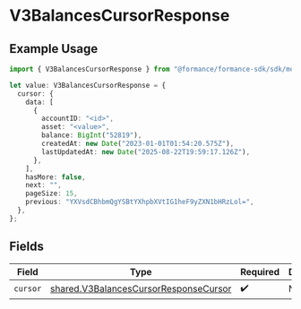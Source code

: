 # V3BalancesCursorResponse

## Example Usage

```typescript
import { V3BalancesCursorResponse } from "@formance/formance-sdk/sdk/models/shared";

let value: V3BalancesCursorResponse = {
  cursor: {
    data: [
      {
        accountID: "<id>",
        asset: "<value>",
        balance: BigInt("52819"),
        createdAt: new Date("2023-01-01T01:54:20.575Z"),
        lastUpdatedAt: new Date("2025-08-22T19:59:17.126Z"),
      },
    ],
    hasMore: false,
    next: "",
    pageSize: 15,
    previous: "YXVsdCBhbmQgYSBtYXhpbXVtIG1heF9yZXN1bHRzLol=",
  },
};
```

## Fields

| Field                                                                                                 | Type                                                                                                  | Required                                                                                              | Description                                                                                           |
| ----------------------------------------------------------------------------------------------------- | ----------------------------------------------------------------------------------------------------- | ----------------------------------------------------------------------------------------------------- | ----------------------------------------------------------------------------------------------------- |
| `cursor`                                                                                              | [shared.V3BalancesCursorResponseCursor](../../../sdk/models/shared/v3balancescursorresponsecursor.md) | :heavy_check_mark:                                                                                    | N/A                                                                                                   |
